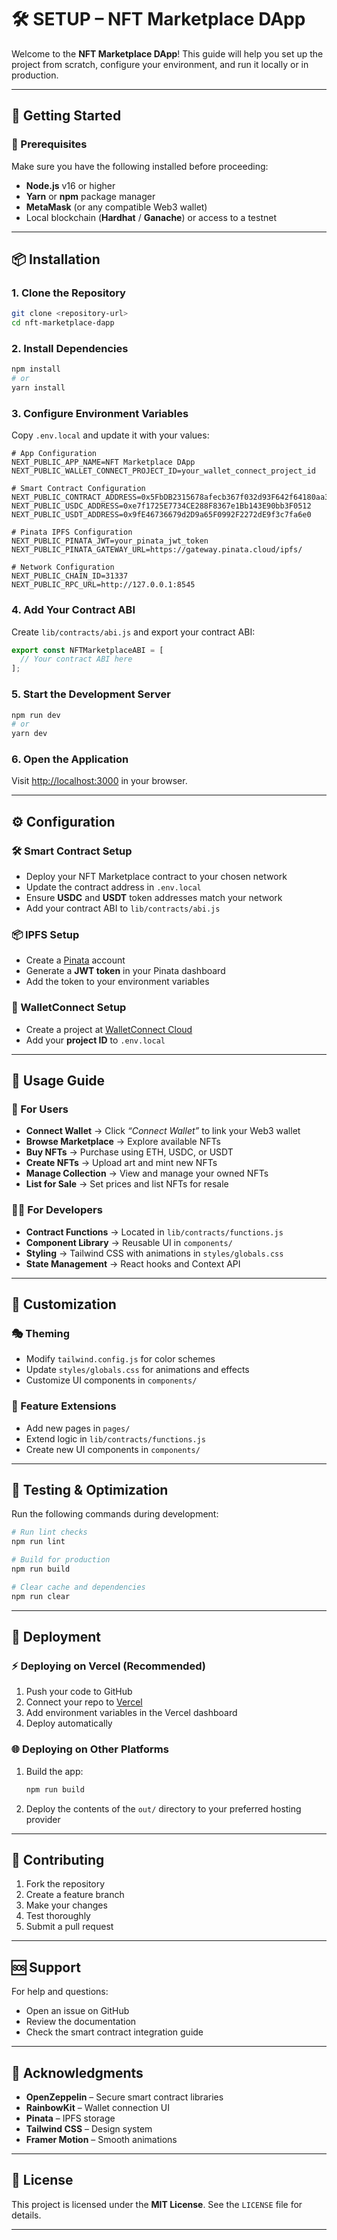 # 🛠 SETUP – NFT Marketplace DApp

Welcome to the **NFT Marketplace DApp**! This guide will help you set up the project from scratch, configure your environment, and run it locally or in production.

---

## 🚀 Getting Started

### 🔧 Prerequisites
Make sure you have the following installed before proceeding:

- **Node.js** v16 or higher  
- **Yarn** or **npm** package manager  
- **MetaMask** (or any compatible Web3 wallet)  
- Local blockchain (**Hardhat** / **Ganache**) or access to a testnet  

---

## 📦 Installation

### 1. Clone the Repository
```bash
git clone <repository-url>
cd nft-marketplace-dapp
```

### 2. Install Dependencies
```bash
npm install
# or
yarn install
```

### 3. Configure Environment Variables
Copy `.env.local` and update it with your values:

```env
# App Configuration
NEXT_PUBLIC_APP_NAME=NFT Marketplace DApp
NEXT_PUBLIC_WALLET_CONNECT_PROJECT_ID=your_wallet_connect_project_id

# Smart Contract Configuration
NEXT_PUBLIC_CONTRACT_ADDRESS=0x5FbDB2315678afecb367f032d93F642f64180aa3
NEXT_PUBLIC_USDC_ADDRESS=0xe7f1725E7734CE288F8367e1Bb143E90bb3F0512
NEXT_PUBLIC_USDT_ADDRESS=0x9fE46736679d2D9a65F0992F2272dE9f3c7fa6e0

# Pinata IPFS Configuration
NEXT_PUBLIC_PINATA_JWT=your_pinata_jwt_token
NEXT_PUBLIC_PINATA_GATEWAY_URL=https://gateway.pinata.cloud/ipfs/

# Network Configuration
NEXT_PUBLIC_CHAIN_ID=31337
NEXT_PUBLIC_RPC_URL=http://127.0.0.1:8545
```

### 4. Add Your Contract ABI
Create `lib/contracts/abi.js` and export your contract ABI:

```javascript
export const NFTMarketplaceABI = [
  // Your contract ABI here
];
```

### 5. Start the Development Server
```bash
npm run dev
# or
yarn dev
```

### 6. Open the Application
Visit [http://localhost:3000](http://localhost:3000) in your browser.

---

## ⚙️ Configuration

### 🛠 Smart Contract Setup
- Deploy your NFT Marketplace contract to your chosen network  
- Update the contract address in `.env.local`  
- Ensure **USDC** and **USDT** token addresses match your network  
- Add your contract ABI to `lib/contracts/abi.js`  

### 📦 IPFS Setup
- Create a [Pinata](https://pinata.cloud) account  
- Generate a **JWT token** in your Pinata dashboard  
- Add the token to your environment variables  

### 🔗 WalletConnect Setup
- Create a project at [WalletConnect Cloud](https://cloud.walletconnect.com)  
- Add your **project ID** to `.env.local`  

---

## 📱 Usage Guide

### 👤 For Users
- **Connect Wallet** → Click *“Connect Wallet”* to link your Web3 wallet  
- **Browse Marketplace** → Explore available NFTs  
- **Buy NFTs** → Purchase using ETH, USDC, or USDT  
- **Create NFTs** → Upload art and mint new NFTs  
- **Manage Collection** → View and manage your owned NFTs  
- **List for Sale** → Set prices and list NFTs for resale  

### 👨‍💻 For Developers
- **Contract Functions** → Located in `lib/contracts/functions.js`  
- **Component Library** → Reusable UI in `components/`  
- **Styling** → Tailwind CSS with animations in `styles/globals.css`  
- **State Management** → React hooks and Context API  

---

## 🎨 Customization

### 🎭 Theming
- Modify `tailwind.config.js` for color schemes  
- Update `styles/globals.css` for animations and effects  
- Customize UI components in `components/`  

### 🧩 Feature Extensions
- Add new pages in `pages/`  
- Extend logic in `lib/contracts/functions.js`  
- Create new UI components in `components/`  

---

## 🧪 Testing & Optimization

Run the following commands during development:

```bash
# Run lint checks
npm run lint

# Build for production
npm run build

# Clear cache and dependencies
npm run clear
```

---

## 🚀 Deployment

### ⚡ Deploying on Vercel (Recommended)
1. Push your code to GitHub  
2. Connect your repo to [Vercel](https://vercel.com)  
3. Add environment variables in the Vercel dashboard  
4. Deploy automatically  

### 🌐 Deploying on Other Platforms
1. Build the app:
   ```bash
   npm run build
   ```
2. Deploy the contents of the `out/` directory to your preferred hosting provider  

---

## 🤝 Contributing

1. Fork the repository  
2. Create a feature branch  
3. Make your changes  
4. Test thoroughly  
5. Submit a pull request  

---


## 🆘 Support
For help and questions:
- Open an issue on GitHub  
- Review the documentation  
- Check the smart contract integration guide  

---

## 🙏 Acknowledgments
- **OpenZeppelin** – Secure smart contract libraries  
- **RainbowKit** – Wallet connection UI  
- **Pinata** – IPFS storage  
- **Tailwind CSS** – Design system  
- **Framer Motion** – Smooth animations  

---

## 📄 License
This project is licensed under the **MIT License**. See the `LICENSE` file for details.  

---